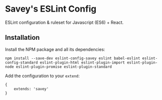 # Savey's ESLint Config

ESLint configuration & ruleset for Javascript (ES6) + React.

## Installation

Install the NPM package and all its dependencies:
```
npm install --save-dev eslint-config-savey eslint babel-eslint eslint-config-standard eslint-plugin-html eslint-plugin-import eslint-plugin-node eslint-plugin-promise eslint-plugin-standard
```
Add the configuration to your `extend`:
```
{
	extends: 'savey'
}
```

